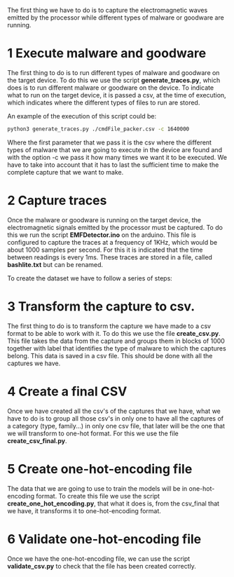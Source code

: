 The first thing we have to do is to capture the electromagnetic waves emitted by the processor while different types of malware or goodware are running.

# 1 Execute malware and goodware
The first thing to do is to run different types of malware and goodware on the target device. To do this we use the script **generate_traces.py**, which does is to run different malware or goodware on the device.
To indicate what to run on the target device, it is passed a csv, at the time of execution, which indicates where the different types of files to run are stored.

An example of the execution of this script could be:

```bash
python3 generate_traces.py ./cmdFile_packer.csv -c 1640000
```
Where the first parameter that we pass it is the csv where the different types of malware that we are going to execute in the device are found and with the option -c we pass it how many times we want it to be executed. We have to take into account that it has to last the sufficient time to make the complete capture that we want to make.


# 2 Capture traces
Once the malware or goodware is running on the target device, the electromagnetic signals emitted by the processor must be captured.
To do this we run the script **EMFDetector.ino** on the arduino. This file is configured to capture the traces at a frequency of 1KHz, which would be about 1000 samples per second. For this it is indicated that the time between readings is every 1ms. These traces are stored in a file, called **bashlite.txt** but can be renamed.



To create the dataset we have to follow a series of steps:

# 3 Transform the capture to csv.
The first thing to do is to transform the capture we have made to a csv format to be able to work with it.
To do this we use the file **create_csv.py**. This file takes the data from the capture and groups them in blocks of 1000 together with label that identifies the type of malware to which the captures belong.
This data is saved in a csv file. This should be done with all the captures we have.

# 4 Create a final CSV
Once we have created all the csv's of the captures that we have, what we have to do is to group all those csv's in only one to have all the captures of a category (type, family...) in only one csv file, that later will be the one that we will
transform to one-hot format.
For this we use the file **create_csv_final.py**.

# 5 Create one-hot-encoding file
The data that we are going to use to train the models will be in one-hot-encoding format. To create this file we use the script **create_one_hot_encoding.py**, that what it does is, from the csv_final that we have, it transforms it
to one-hot-encoding format.

# 6 Validate one-hot-encoding file
Once we have the one-hot-encoding file, we can use the script **validate_csv.py** to check that the file has been created correctly.

